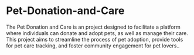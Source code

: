 # Pet-Donation-and-Care
The Pet Donation and Care is an project designed to facilitate a platform where individuals can donate and adopt pets, as well as manage their care. This project aims to streamline the process of pet adoption, provide tools for pet care tracking, and foster community engagement for pet lovers..
